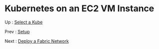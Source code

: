 # Kubernetes on an EC2 VM Instance










Up : [Select a Kube](10-kube.md)

Prev : [Setup](00-setup.md)

Next : [Deploy a Fabric Network](20-fabric.md)

